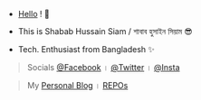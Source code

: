 - [Hello](https://sh808siam.github.io) ! 👋

- This is Shabab Hussain Siam / শাবাব হুসাইন সিয়াম 😎

- Tech. Enthusiast from Bangladesh ✨

> Socials [@Facebook](https://www.facebook.com/sha6a6) । [@Twitter](https://www.twitter.com/sha6a6hs) । [@Insta](https://www.instagram.com/sha6a6hs)

> My [Personal Blog](https://sh808siam.github.io/Blog/) । [REPOs](https://github.com/sh808siam?tab=repositories)
